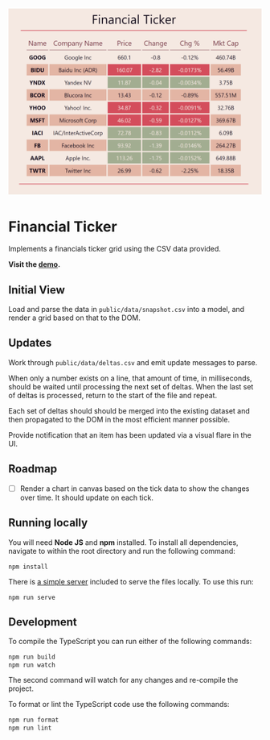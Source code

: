 # ![screenshot](/screenshot.png)

# Financial Ticker

Implements a financials ticker grid using the CSV data provided.

**Visit the [demo](https://financial-ticker.netlify.com/).**

## Initial View

Load and parse the data in `public/data/snapshot.csv` into a model, and render a grid based on that to the DOM.

## Updates

Work through `public/data/deltas.csv` and emit update messages to parse.

When only a number exists on a line, that amount of time, in milliseconds, should be waited until processing the next set of deltas. When the last set of deltas is processed, return to the start of the file and repeat.

Each set of deltas should should be merged into the existing dataset and then propagated to the DOM in the most efficient manner possible.

Provide notification that an item has been updated via a visual flare in the UI.

## Roadmap

-   [ ] Render a chart in canvas based on the tick data to show the changes over time. It should update on each tick.

## Running locally

You will need **Node JS** and **npm** installed. To install all dependencies, navigate to within the root directory and run the following command:

```
npm install
```

There is [a simple server](https://github.com/TheJaredWilcurt/NPM-Free-Server) included to serve the files locally. To use this run:

```
npm run serve
```

## Development

To compile the TypeScript you can run either of the following commands:

```
npm run build
npm run watch
```

The second command will watch for any changes and re-compile the project.

To format or lint the TypeScript code use the following commands:

```
npm run format
npm run lint
```
